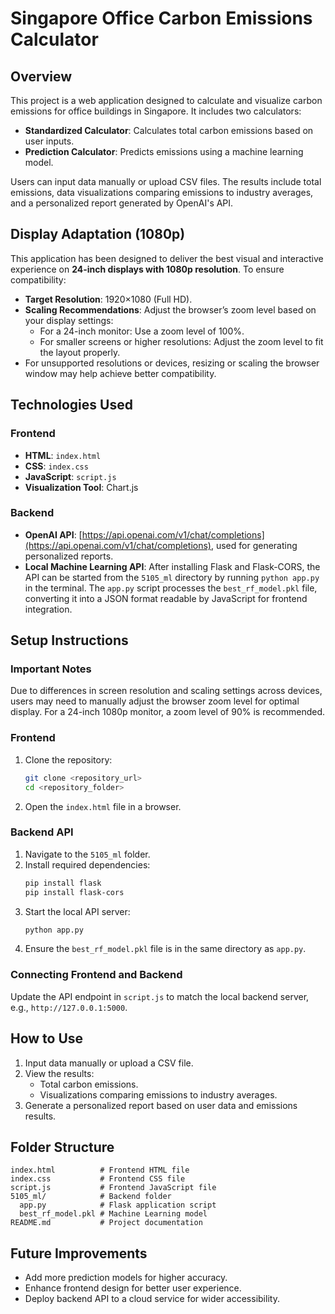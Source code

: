 # Singapore Office Carbon Emissions Calculator

## Overview
This project is a web application designed to calculate and visualize carbon emissions for office buildings in Singapore. It includes two calculators:

- **Standardized Calculator**: Calculates total carbon emissions based on user inputs.
- **Prediction Calculator**: Predicts emissions using a machine learning model.

Users can input data manually or upload CSV files. The results include total emissions, data visualizations comparing emissions to industry averages, and a personalized report generated by OpenAI's API.

## Display Adaptation (1080p)
This application has been designed to deliver the best visual and interactive experience on **24-inch displays with 1080p resolution**. To ensure compatibility:

- **Target Resolution**: 1920×1080 (Full HD).
- **Scaling Recommendations**: Adjust the browser’s zoom level based on your display settings:
  - For a 24-inch monitor: Use a zoom level of 100%.
  - For smaller screens or higher resolutions: Adjust the zoom level to fit the layout properly.
- For unsupported resolutions or devices, resizing or scaling the browser window may help achieve better compatibility.

## Technologies Used
### Frontend
- **HTML**: `index.html`
- **CSS**: `index.css`
- **JavaScript**: `script.js`
- **Visualization Tool**: Chart.js

### Backend
- **OpenAI API**: [https://api.openai.com/v1/chat/completions](https://api.openai.com/v1/chat/completions), used for generating personalized reports.
- **Local Machine Learning API**: After installing Flask and Flask-CORS, the API can be started from the `5105_ml` directory by running `python app.py` in the terminal. The `app.py` script processes the `best_rf_model.pkl` file, converting it into a JSON format readable by JavaScript for frontend integration.

## Setup Instructions
### Important Notes
Due to differences in screen resolution and scaling settings across devices, users may need to manually adjust the browser zoom level for optimal display. For a 24-inch 1080p monitor, a zoom level of 90% is recommended.

### Frontend
1. Clone the repository:
   ```sh
   git clone <repository_url>
   cd <repository_folder>
   ```
2. Open the `index.html` file in a browser.

### Backend API
1. Navigate to the `5105_ml` folder.
2. Install required dependencies:
   ```sh
   pip install flask
   pip install flask-cors
   ```
3. Start the local API server:
   ```sh
   python app.py
   ```
4. Ensure the `best_rf_model.pkl` file is in the same directory as `app.py`.

### Connecting Frontend and Backend
Update the API endpoint in `script.js` to match the local backend server, e.g., `http://127.0.0.1:5000`.

## How to Use
1. Input data manually or upload a CSV file.
2. View the results:
   - Total carbon emissions.
   - Visualizations comparing emissions to industry averages.
3. Generate a personalized report based on user data and emissions results.

## Folder Structure
```
index.html          # Frontend HTML file
index.css           # Frontend CSS file
script.js           # Frontend JavaScript file
5105_ml/            # Backend folder
  app.py            # Flask application script
  best_rf_model.pkl # Machine Learning model
README.md           # Project documentation
```

## Future Improvements
- Add more prediction models for higher accuracy.
- Enhance frontend design for better user experience.
- Deploy backend API to a cloud service for wider accessibility.
